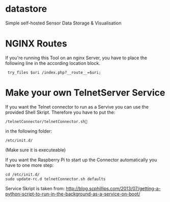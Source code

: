 datastore
=========

Simple self-hosted Sensor Data Storage &amp; Visualisation


NGINX Routes
============

If you're running this Tool on an nginx Server, you have to place the following line in the according location block.
```
 try_files $uri /index.php?__route__=$uri;
 ```


Make your own TelnetServer Service
==================================

If you want the Telnet connector to run as a Servive you can use the provided Shell Skript.
Therefore you have to put the:
```
/telnetConnector/telnetConnector.sh
 ```

in the following folder:
```
/etc/init.d/
 ```
(Make sure it is executeable)

If you want the Raspberry Pi to start up the Connector automatically you have to one more step:
```
cd /etc/init.d/
sudo update-rc.d telnetConnector.sh defaults
 ```

Service Skript is taken from:
http://blog.scphillips.com/2013/07/getting-a-python-script-to-run-in-the-background-as-a-service-on-boot/
